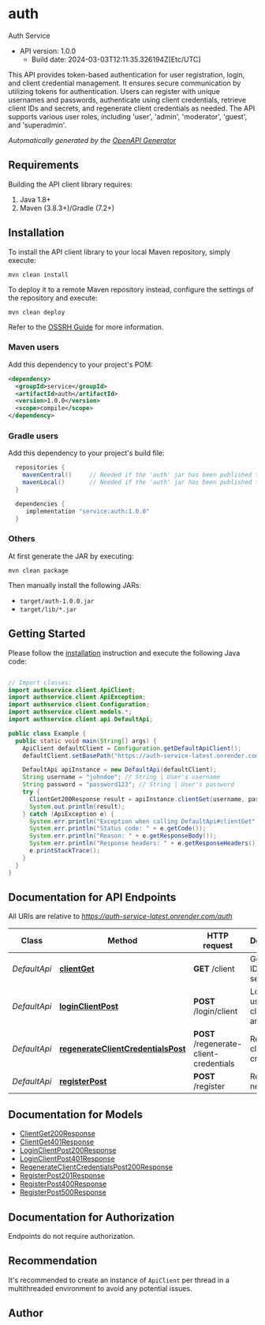 # auth

Auth Service
- API version: 1.0.0
  - Build date: 2024-03-03T12:11:35.326194Z[Etc/UTC]

This API provides token-based authentication for user registration, login, and client credential management. It ensures secure communication by utilizing tokens for authentication. Users can register with unique usernames and passwords, authenticate using client credentials, retrieve client IDs and secrets, and regenerate client credentials as needed. The API supports various user roles, including 'user', 'admin', 'moderator', 'guest', and 'superadmin'.


*Automatically generated by the [OpenAPI Generator](https://openapi-generator.tech)*


## Requirements

Building the API client library requires:
1. Java 1.8+
2. Maven (3.8.3+)/Gradle (7.2+)

## Installation

To install the API client library to your local Maven repository, simply execute:

```shell
mvn clean install
```

To deploy it to a remote Maven repository instead, configure the settings of the repository and execute:

```shell
mvn clean deploy
```

Refer to the [OSSRH Guide](http://central.sonatype.org/pages/ossrh-guide.html) for more information.

### Maven users

Add this dependency to your project's POM:

```xml
<dependency>
  <groupId>service</groupId>
  <artifactId>auth</artifactId>
  <version>1.0.0</version>
  <scope>compile</scope>
</dependency>
```

### Gradle users

Add this dependency to your project's build file:

```groovy
  repositories {
    mavenCentral()     // Needed if the 'auth' jar has been published to maven central.
    mavenLocal()       // Needed if the 'auth' jar has been published to the local maven repo.
  }

  dependencies {
     implementation "service:auth:1.0.0"
  }
```

### Others

At first generate the JAR by executing:

```shell
mvn clean package
```

Then manually install the following JARs:

* `target/auth-1.0.0.jar`
* `target/lib/*.jar`

## Getting Started

Please follow the [installation](#installation) instruction and execute the following Java code:

```java

// Import classes:
import authservice.client.ApiClient;
import authservice.client.ApiException;
import authservice.client.Configuration;
import authservice.client.models.*;
import authservice.client.api.DefaultApi;

public class Example {
  public static void main(String[] args) {
    ApiClient defaultClient = Configuration.getDefaultApiClient();
    defaultClient.setBasePath("https://auth-service-latest.onrender.com/auth");

    DefaultApi apiInstance = new DefaultApi(defaultClient);
    String username = "johndoe"; // String | User's username
    String password = "password123"; // String | User's password
    try {
      ClientGet200Response result = apiInstance.clientGet(username, password);
      System.out.println(result);
    } catch (ApiException e) {
      System.err.println("Exception when calling DefaultApi#clientGet");
      System.err.println("Status code: " + e.getCode());
      System.err.println("Reason: " + e.getResponseBody());
      System.err.println("Response headers: " + e.getResponseHeaders());
      e.printStackTrace();
    }
  }
}

```

## Documentation for API Endpoints

All URIs are relative to *https://auth-service-latest.onrender.com/auth*

Class | Method | HTTP request | Description
------------ | ------------- | ------------- | -------------
*DefaultApi* | [**clientGet**](docs/DefaultApi.md#clientGet) | **GET** /client | Get client ID and secret
*DefaultApi* | [**loginClientPost**](docs/DefaultApi.md#loginClientPost) | **POST** /login/client | Logs in a user using client ID and secret
*DefaultApi* | [**regenerateClientCredentialsPost**](docs/DefaultApi.md#regenerateClientCredentialsPost) | **POST** /regenerate-client-credentials | Regenerate client credentials
*DefaultApi* | [**registerPost**](docs/DefaultApi.md#registerPost) | **POST** /register | Registers a new user


## Documentation for Models

 - [ClientGet200Response](docs/ClientGet200Response.md)
 - [ClientGet401Response](docs/ClientGet401Response.md)
 - [LoginClientPost200Response](docs/LoginClientPost200Response.md)
 - [LoginClientPost401Response](docs/LoginClientPost401Response.md)
 - [RegenerateClientCredentialsPost200Response](docs/RegenerateClientCredentialsPost200Response.md)
 - [RegisterPost201Response](docs/RegisterPost201Response.md)
 - [RegisterPost400Response](docs/RegisterPost400Response.md)
 - [RegisterPost500Response](docs/RegisterPost500Response.md)


<a id="documentation-for-authorization"></a>
## Documentation for Authorization

Endpoints do not require authorization.


## Recommendation

It's recommended to create an instance of `ApiClient` per thread in a multithreaded environment to avoid any potential issues.

## Author



